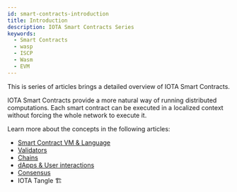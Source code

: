 ```yaml
---
id: smart-contracts-introduction
title: Introduction
description: IOTA Smart Contracts Series
keywords:
  - Smart Contracts
  - wasp
  - ISCP
  - Wasm
  - EVM
---
```


This is series of articles brings a detailed overview of IOTA Smart Contracts.

IOTA Smart Contracts provide a more natural way of running distributed computations. Each smart contract can be executed in a localized context without forcing the whole network to execute it.

Learn more about the concepts in the following articles:

- [Smart Contract VM & Language](02_VM-and-languages.md)
- [Validators](03_validators.md)
- [Chains](04_chains.md)
- [dApps & User interactions](05_dapps.md)
- [Consensus](06_consensus.md)
- IOTA Tangle 🏗
